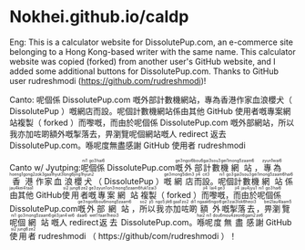 # Nokhei.github.io/caldp

Eng: This is a calculator website for DissolutePup.com, an e-commerce site belonging to a Hong Kong-based writer with the same name. This calculator website was copied (forked) from another user's GitHub website, and I added some additional buttons for DissolutePup.com. Thanks to GitHub user rudreshmodi (https://github.com/rudreshmodi)!

Canto: 呢個係 DissolutePup.com 嘅外部計數機網站，專為香港作家血浪櫻犬（ DissolutePup ）嘅網店而設。呢個計數機網站係由其他 GitHub 使用者嘅專案網站複製（ forked ）而嚟嘅，而由於呢個係 DissolutePup.com 嘅外部網站，所以我亦加咗啲額外嘅掣落去，畀瀏覽呢個網站嘅人 redirect 返去 DissolutePup.com。喺呢度無盡感謝 GitHub 使用者 rudreshmodi

Canto w/ Jyutping: <ruby><rb>呢</rb><rp>(</rp><rt>ni1</rt><rp>)</rp><rb>個</rb><rp>(</rp><rt>go3</rt><rp>)</rp><rb>係</rb><rp>(</rp><rt>hai6</rt><rp>)</rp><rb> DissolutePup.com </rb><rp>(</rp><rt> </rt><rp>)</rp><rb> 嘅</rb><rp>(</rp><rt>ge3</rt><rp>)</rp><rb>外</rb><rp>(</rp><rt>ngoi6</rt><rp>)</rp><rb>部</rb><rp>(</rp><rt>bou6</rt><rp>)</rp><rb>計</rb><rp>(</rp><rt>gai3</rt><rp>)</rp><rb>數</rb><rp>(</rp><rt>sou3</rt><rp>)</rp><rb>機</rb><rp>(</rp><rt>gei1</rt><rp>)</rp><rb>網</rb><rp>(</rp><rt>mong5</rt><rp>)</rp><rb>站</rb><rp>(</rp><rt>zaam6</rt><rp>)</rp><rb>，</rb><rp>(</rp><rt> </rt><rp>)</rp><rb>專</rb><rp>(</rp><rt>zyun1</rt><rp>)</rp><rb>為</rb><rp>(</rp><rt>wai6</rt><rp>)</rp><rb>香</rb><rp>(</rp><rt>hoeng1</rt><rp>)</rp><rb>港</rb><rp>(</rp><rt>gong2</rt><rp>)</rp><rb>作</rb><rp>(</rp><rt>zok3</rt><rp>)</rp><rb>家</rb><rp>(</rp><rt>gaa1</rt><rp>)</rp><rb>血</rb><rp>(</rp><rt>hyut3</rt><rp>)</rp><rb>浪</rb><rp>(</rp><rt>long6</rt><rp>)</rp><rb>櫻</rb><rp>(</rp><rt>jing1</rt><rp>)</rp><rb>犬</rb><rp>(</rp><rt>hyun2</rt><rp>)</rp><rb>（ DissolutePup ）</rb><rp>(</rp><rt> </rt><rp>)</rp><rb>嘅</rb><rp>(</rp><rt>ge3</rt><rp>)</rp><rb>網</rb><rp>(</rp><rt>mong5</rt><rp>)</rp><rb>店</rb><rp>(</rp><rt>dim3</rt><rp>)</rp><rb>而</rb><rp>(</rp><rt>ji4</rt><rp>)</rp><rb>設</rb><rp>(</rp><rt>cit3</rt><rp>)</rp><rb>。</rb><rp>(</rp><rt> </rt><rp>)</rp><rb>呢</rb><rp>(</rp><rt>ni1</rt><rp>)</rp><rb>個</rb><rp>(</rp><rt>go3</rt><rp>)</rp><rb>計</rb><rp>(</rp><rt>gai3</rt><rp>)</rp><rb>數</rb><rp>(</rp><rt>sou3</rt><rp>)</rp><rb>機</rb><rp>(</rp><rt>gei1</rt><rp>)</rp><rb>網</rb><rp>(</rp><rt>mong5</rt><rp>)</rp><rb>站</rb><rp>(</rp><rt>zaam6</rt><rp>)</rp><rb>係</rb><rp>(</rp><rt>hai6</rt><rp>)</rp><rb>由</rb><rp>(</rp><rt>jau4</rt><rp>)</rp><rb>其</rb><rp>(</rp><rt>kei4</rt><rp>)</rp><rb>他</rb><rp>(</rp><rt>taa1</rt><rp>)</rp><rb> GitHub</rb><rp>(</rp><rt> </rt><rp>)</rp><rb>使</rb><rp>(</rp><rt>si2</rt><rp>)</rp><rb>用</rb><rp>(</rp><rt>jung6</rt><rp>)</rp><rb>者</rb><rp>(</rp><rt>ze2</rt><rp>)</rp><rb>嘅</rb><rp>(</rp><rt>ge3</rt><rp>)</rp><rb>專</rb><rp>(</rp><rt>zyun1</rt><rp>)</rp><rb>案</rb><rp>(</rp><rt>on3</rt><rp>)</rp><rb>網</rb><rp>(</rp><rt>mong5</rt><rp>)</rp><rb>站</rb><rp>(</rp><rt>zaam6</rt><rp>)</rp><rb>複</rb><rp>(</rp><rt>fuk1</rt><rp>)</rp><rb>製</rb><rp>(</rp><rt>zai3</rt><rp>)</rp><rb>（ forked ）</rb><rp>(</rp><rt> </rt><rp>)</rp><rb>而</rb><rp>(</rp><rt>ji4</rt><rp>)</rp><rb>嚟</rb><rp>(</rp><rt>lai4</rt><rp>)</rp><rb>嘅</rb><rp>(</rp><rt>ge3</rt><rp>)</rp><rb>，</rb><rp>(</rp><rt> </rt><rp>)</rp><rb>而</rb><rp>(</rp><rt>ji4</rt><rp>)</rp><rb>由</rb><rp>(</rp><rt>jau4</rt><rp>)</rp><rb>於</rb><rp>(</rp><rt>jyu1</rt><rp>)</rp><rb>呢</rb><rp>(</rp><rt>ni1</rt><rp>)</rp><rb>個</rb><rp>(</rp><rt>go3</rt><rp>)</rp><rb>係</rb><rp>(</rp><rt>hai6</rt><rp>)</rp><rb> DissolutePup.com</rb><rp>(</rp><rt> </rt><rp>)</rp><rb>嘅</rb><rp>(</rp><rt>ge3</rt><rp>)</rp><rb>外</rb><rp>(</rp><rt>ngoi6</rt><rp>)</rp><rb>部</rb><rp>(</rp><rt>bou6</rt><rp>)</rp><rb>網</rb><rp>(</rp><rt>mong5</rt><rp>)</rp><rb>站</rb><rp>(</rp><rt>zaam6</rt><rp>)</rp><rb>，</rb><rp>(</rp><rt> </rt><rp>)</rp><rb>所</rb><rp>(</rp><rt>so2</rt><rp>)</rp><rb>以</rb><rp>(</rp><rt>ji5</rt><rp>)</rp><rb>我</rb><rp>(</rp><rt>ngo5</rt><rp>)</rp><rb>亦</rb><rp>(</rp><rt>jik6</rt><rp>)</rp><rb>加</rb><rp>(</rp><rt>gaa1</rt><rp>)</rp><rb>咗</rb><rp>(</rp><rt>zo2</rt><rp>)</rp><rb>啲</rb><rp>(</rp><rt>di1</rt><rp>)</rp><rb>額</rb><rp>(</rp><rt>ngaak6</rt><rp>)</rp><rb>外</rb><rp>(</rp><rt>ngoi6</rt><rp>)</rp><rb>嘅</rb><rp>(</rp><rt>ge3</rt><rp>)</rp><rb>掣</rb><rp>(</rp><rt>zai3</rt><rp>)</rp><rb>落</rb><rp>(</rp><rt>lok6</rt><rp>)</rp><rb>去</rb><rp>(</rp><rt>heoi3</rt><rp>)</rp><rb>，</rb><rp>(</rp><rt> </rt><rp>)</rp><rb>畀</rb><rp>(</rp><rt>bei2</rt><rp>)</rp><rb>瀏</rb><rp>(</rp><rt>lau4</rt><rp>)</rp><rb>覽</rb><rp>(</rp><rt>laam5</rt><rp>)</rp><rb>呢</rb><rp>(</rp><rt>ni1</rt><rp>)</rp><rb>個</rb><rp>(</rp><rt>go3</rt><rp>)</rp><rb>網</rb><rp>(</rp><rt>mong5</rt><rp>)</rp><rb>站</rb><rp>(</rp><rt>zaam6</rt><rp>)</rp><rb>嘅</rb><rp>(</rp><rt>ge3</rt><rp>)</rp><rb>人</rb><rp>(</rp><rt>jan4</rt><rp>)</rp><rb> redirect</rb><rp>(</rp><rt>wi6 daai6 wet1</rt><rp>)</rp><rb>返</rb><rp>(</rp><rt>faan1</rt><rp>)</rp><rb>去</rb><rp>(</rp><rt>heoi3</rt><rp>)</rp><rb> DissolutePup.com</rb><rp>(</rp><rt> </rt><rp>)</rp><rb>。</rb><rp>(</rp><rt> </rt><rp>)</rp><rb>喺</rb><rp>(</rp><rt>hai2</rt><rp>)</rp><rb>呢</rb><rp>(</rp><rt>ni1</rt><rp>)</rp><rb>度</rb><rp>(</rp><rt>dou6</rt><rp>)</rp><rb>無</rb><rp>(</rp><rt>mou4</rt><rp>)</rp><rb>盡</rb><rp>(</rp><rt>zeon6</rt><rp>)</rp><rb>感</rb><rp>(</rp><rt>gam2</rt><rp>)</rp><rb>謝</rb><rp>(</rp><rt>ze6</rt><rp>)</rp><rb> GitHub </rb><rp>(</rp><rt> </rt><rp>)</rp><rb>使</rb><rp>(</rp><rt>si2</rt><rp>)</rp><rb>用</rb><rp>(</rp><rt>jung6</rt><rp>)</rp><rb>者</rb><rp>(</rp><rt>ze2</rt><rp>)</rp><rb> rudreshmodi （ https://github/com/rudreshmodi ）！
